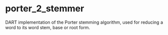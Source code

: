 # porter_2_stemmer
DART implementation of the Porter stemming algorithm, used for reducing a word to its word stem, base or root form.
